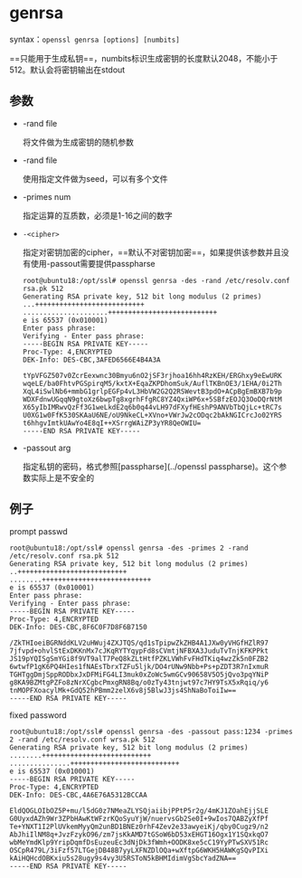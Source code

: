 # genrsa

syntax：`openssl genrsa [options] [numbits]`

==只能用于生成私钥==，numbits标识生成密钥的长度默认2048，不能小于512。默认会将密钥输出在stdout

## 参数

- -rand file

  将文件做为生成密钥的随机参数

- -rand file

  使用指定文件做为seed，可以有多个文件

- -primes num

  指定运算的互质数，必须是1-16之间的数字

- `-<cipher>`

  指定对密钥加密的cipher，==默认不对密钥加密==，如果提供该参数并且没有使用-passout需要提供passpharse

  ```
  root@ubuntu18:/opt/ssl# openssl genrsa -des -rand /etc/resolv.conf rsa.pk 512
  Generating RSA private key, 512 bit long modulus (2 primes)
  ...+++++++++++++++++++++++++++
  .....................+++++++++++++++++++++++++++
  e is 65537 (0x010001)
  Enter pass phrase:
  Verifying - Enter pass phrase:
  -----BEGIN RSA PRIVATE KEY-----
  Proc-Type: 4,ENCRYPTED
  DEK-Info: DES-CBC,3AFED6566E4B4A3A
  
  tYpVFGZ507v0ZcrEexwnc30Bmyu6nO2jSF3rjhoa16hh4RzKEH/ERGhxy9eEwURK
  wqeLE/ba0FhtvPGSpirqM5/kxtX+EqaZKPDhomSuk/AuflTKBnOE3/1EHA/0i2Th
  XqL4iSwlNb6+mmbG1grlpEGFp4vL3HbVW2G2Q2RSWevtB3pdO+ACpBgEmBXB7b9p
  WDXFdnwUGqqN9gtoXz6bwpTg8xgrhFfgRC8YZ4QxiWP6x+5SBfzEOJQ3OoDQrNtM
  X65yIbIMRwvQzFf3G1weLkdE2q6b0q44vLH97dFXyfHEshP9ANVbTbQjLc+tRC7s
  U0XG1w0FfK530SKAaU6NE/oU9NkeCL+XVno+VWrJw2cODqc2bAkNGICrcJo02YRS
  t6hhgvImtkUAwYo4E8qI++XSrrgWAiZP3yYR8QeOWIU=
  -----END RSA PRIVATE KEY-----
  ```

- -passout arg

  指定私钥的密码，格式参照[passpharse](../openssl passpharse)。这个参数实际上是不安全的

## 例子

prompt passwd

```
root@ubuntu18:/opt/ssl# openssl genrsa -des -primes 2 -rand /etc/resolv.conf rsa.pk 512
Generating RSA private key, 512 bit long modulus (2 primes)
..+++++++++++++++++++++++++++
........+++++++++++++++++++++++++++
e is 65537 (0x010001)
Enter pass phrase:
Verifying - Enter pass phrase:
-----BEGIN RSA PRIVATE KEY-----
Proc-Type: 4,ENCRYPTED
DEK-Info: DES-CBC,8F6C0F7D8F6B7150

/ZkTHIoeiBGRNddKLV2uHWuj4ZXJTQS/qd1sTpipwZkZHB4A1JXw0yVHGfHZlR97
7jfvpd+ohvlStExDKKnMx7cJKqRYTYqypFd8sCVmtjNFBXA3JuduTvTnjKFKPPkt
JS19pYQISgSmYGi8f9VT9alT7PeQ8kZLtHtfPZKLVWhFvFHdTKiq4wzZk5n0FZB2
6wtwfP1gK6PQ4HIes1fNAEsTbrxTZFu5ljk/DO4rUNw9Nbb+Ps+pZDT3R7nIxmuR
TGHTggDmjSppRODbxJxDFMiFG4LI3muk0xZoWc5wmGCv90658V5O5jQvo3pqYNiP
g8KA9BZMtgPZFo8zNrXCgbcPmxgRN8Bq/o0zTy43tnjwt97c7HY9TsX5xRqiq/y6
tnMOPFXoacylMk+GdQ52hPBmm2zelX6v8j5BlwJ3js4ShNaBoToiIw==
-----END RSA PRIVATE KEY-----
```

fixed password

```
root@ubuntu18:/opt/ssl# openssl genrsa -des -passout pass:1234 -primes 2 -rand /etc/resolv.conf wrsa.pk 512
Generating RSA private key, 512 bit long modulus (2 primes)
........+++++++++++++++++++++++++++
...............+++++++++++++++++++++++++++
e is 65537 (0x010001)
-----BEGIN RSA PRIVATE KEY-----
Proc-Type: 4,ENCRYPTED
DEK-Info: DES-CBC,4A6E76A5312BCCAA

EldQOGLOIbOZ5P+mu/l5dG0z7NMeaZLYSQjaiibjPPtP5r2g/4mKJ1ZOahEjjSLE
G0UyxdAZh9Wr3ZPbHAwKtWFzrKQoSyuYjW/nuervsGb2Se0I+9wIos7QABZyXfPf
Te+YNXT1I2PlUVkemMyyQm2unBD1BNEz0rhF4Zev2e33awyeiKj/qby0Cugz9/n2
AbJhiIlNM8q+JvzFzykO96/zm7jsKkAMD7tGSoW6bD53xEHGT16Ogx1Y1SQxkqO7
wbMeYmdKlp9YripDqmfDsEuzeuEc3dNjDk3fWmh+OODK8xe5cC19YyPTwSXV51Rc
OSCpR479L/3iFzf57LTGejDB48B7yyLXFNZDlOQa+wXftpG6WKH5HAWKgSQvPIXi
kAiHQHcdOBKxiu5s28ugy9s4vy3U5RSToN5kBHMIdimVgSbcYadZNA==
-----END RSA PRIVATE KEY-----
```


















